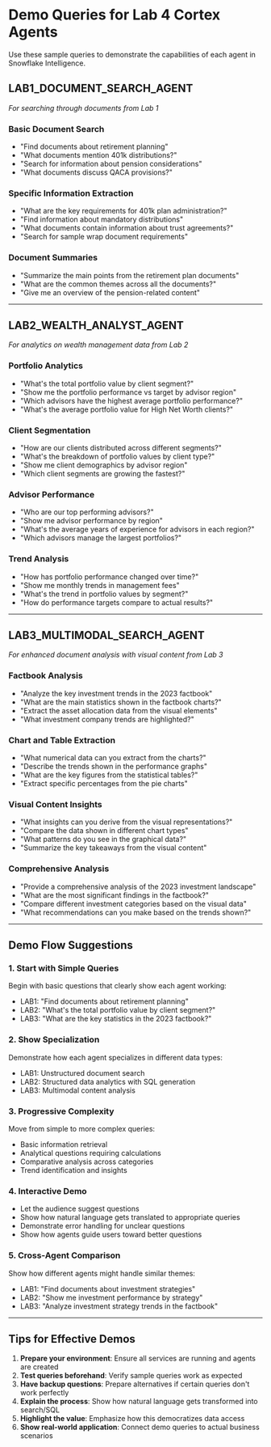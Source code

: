 # Demo Queries for Lab 4 Cortex Agents

Use these sample queries to demonstrate the capabilities of each agent in Snowflake Intelligence.

## LAB1_DOCUMENT_SEARCH_AGENT
*For searching through documents from Lab 1*

### Basic Document Search
- "Find documents about retirement planning"
- "What documents mention 401k distributions?"
- "Search for information about pension considerations"
- "What documents discuss QACA provisions?"

### Specific Information Extraction
- "What are the key requirements for 401k plan administration?"
- "Find information about mandatory distributions"
- "What documents contain information about trust agreements?"
- "Search for sample wrap document requirements"

### Document Summaries
- "Summarize the main points from the retirement plan documents"
- "What are the common themes across all the documents?"
- "Give me an overview of the pension-related content"

---

## LAB2_WEALTH_ANALYST_AGENT
*For analytics on wealth management data from Lab 2*

### Portfolio Analytics
- "What's the total portfolio value by client segment?"
- "Show me the portfolio performance vs target by advisor region"
- "Which advisors have the highest average portfolio performance?"
- "What's the average portfolio value for High Net Worth clients?"

### Client Segmentation
- "How are our clients distributed across different segments?"
- "What's the breakdown of portfolio values by client type?"
- "Show me client demographics by advisor region"
- "Which client segments are growing the fastest?"

### Advisor Performance
- "Who are our top performing advisors?"
- "Show me advisor performance by region"
- "What's the average years of experience for advisors in each region?"
- "Which advisors manage the largest portfolios?"

### Trend Analysis
- "How has portfolio performance changed over time?"
- "Show me monthly trends in management fees"
- "What's the trend in portfolio values by segment?"
- "How do performance targets compare to actual results?"

---

## LAB3_MULTIMODAL_SEARCH_AGENT
*For enhanced document analysis with visual content from Lab 3*

### Factbook Analysis
- "Analyze the key investment trends in the 2023 factbook"
- "What are the main statistics shown in the factbook charts?"
- "Extract the asset allocation data from the visual elements"
- "What investment company trends are highlighted?"

### Chart and Table Extraction
- "What numerical data can you extract from the charts?"
- "Describe the trends shown in the performance graphs"
- "What are the key figures from the statistical tables?"
- "Extract specific percentages from the pie charts"

### Visual Content Insights
- "What insights can you derive from the visual representations?"
- "Compare the data shown in different chart types"
- "What patterns do you see in the graphical data?"
- "Summarize the key takeaways from the visual content"

### Comprehensive Analysis
- "Provide a comprehensive analysis of the 2023 investment landscape"
- "What are the most significant findings in the factbook?"
- "Compare different investment categories based on the visual data"
- "What recommendations can you make based on the trends shown?"

---

## Demo Flow Suggestions

### 1. Start with Simple Queries
Begin with basic questions that clearly show each agent working:
- LAB1: "Find documents about retirement planning"
- LAB2: "What's the total portfolio value by client segment?"
- LAB3: "What are the key statistics in the 2023 factbook?"

### 2. Show Specialization
Demonstrate how each agent specializes in different data types:
- LAB1: Unstructured document search
- LAB2: Structured data analytics with SQL generation
- LAB3: Multimodal content analysis

### 3. Progressive Complexity
Move from simple to more complex queries:
- Basic information retrieval
- Analytical questions requiring calculations
- Comparative analysis across categories
- Trend identification and insights

### 4. Interactive Demo
- Let the audience suggest questions
- Show how natural language gets translated to appropriate queries
- Demonstrate error handling for unclear questions
- Show how agents guide users toward better questions

### 5. Cross-Agent Comparison
Show how different agents might handle similar themes:
- LAB1: "Find documents about investment strategies"
- LAB2: "Show me investment performance by strategy"  
- LAB3: "Analyze investment strategy trends in the factbook"

---

## Tips for Effective Demos

1. **Prepare your environment**: Ensure all services are running and agents are created
2. **Test queries beforehand**: Verify sample queries work as expected
3. **Have backup questions**: Prepare alternatives if certain queries don't work perfectly
4. **Explain the process**: Show how natural language gets transformed into search/SQL
5. **Highlight the value**: Emphasize how this democratizes data access
6. **Show real-world application**: Connect demo queries to actual business scenarios
